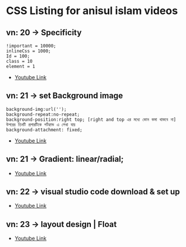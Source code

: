 # CSS Listing for anisul islam videos
## vn: 20 &rarr; Specificity
```
!important = 10000;
inlineCss = 1000;
Id = 100;
class = 10
element = 1
```
* [Youtube Link](https://www.youtube.com/watch?v=0hq-cYs0zSc&list=PLgH5QX0i9K3p06YY1fyReA2UK8mh_zsiY&index=62)

## vn: 21 &rarr; set Background image
```
background-img:url('');
background-repeat:no-repeat;
background-position:right top; [right and top এর মধ্যে কোন কমা থাকবে না]
উপরের তিনটি প্রপারটিকে শর্টহ্যান্ড এ লেখা যায়
background-attachment: fixed;
```
* [Youtube Link](https://www.youtube.com/watch?v=0hq-cYs0zSc&list=PLgH5QX0i9K3p06YY1fyReA2UK8mh_zsiY&index=63)


## vn: 21 &rarr; Gradient: linear/radial;
* [Youtube Link](https://www.youtube.com/watch?v=0hq-cYs0zSc&list=PLgH5QX0i9K3p06YY1fyReA2UK8mh_zsiY&index=64)

## vn: 22 &rarr;  visual studio code download & set up
* [Youtube Link](https://www.youtube.com/watch?v=0hq-cYs0zSc&list=PLgH5QX0i9K3p06YY1fyReA2UK8mh_zsiY&index=65)
## vn: 23 &rarr; layout design | Float
* [Youtube Link](https://www.youtube.com/watch?v=0hq-cYs0zSc&list=PLgH5QX0i9K3p06YY1fyReA2UK8mh_zsiY&index=66)

<!-- ## vn:  &rarr; 
* [Youtube Link](https://www.youtube.com/watch?v=0hq-cYs0zSc&list=PLgH5QX0i9K3p06YY1fyReA2UK8mh_zsiY&index=) -->